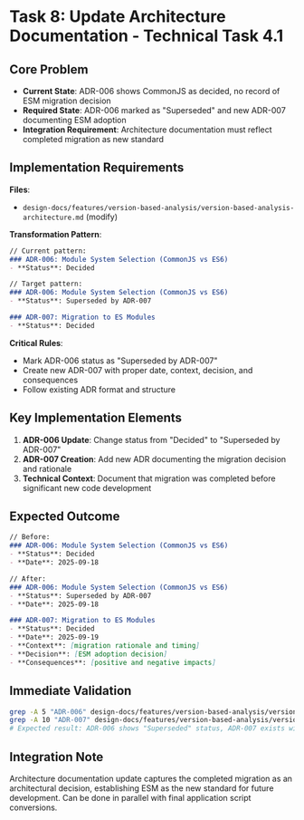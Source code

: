 # Task 8: Update Architecture Documentation - Technical Task 4.1

## Core Problem

- **Current State**: ADR-006 shows CommonJS as decided, no record of ESM migration decision
- **Required State**: ADR-006 marked as "Superseded" and new ADR-007 documenting ESM adoption
- **Integration Requirement**: Architecture documentation must reflect completed migration as new standard

## Implementation Requirements

**Files**:
- `design-docs/features/version-based-analysis/version-based-analysis-architecture.md` (modify)

**Transformation Pattern**:

```markdown
// Current pattern:
### ADR-006: Module System Selection (CommonJS vs ES6)
- **Status**: Decided

// Target pattern:
### ADR-006: Module System Selection (CommonJS vs ES6)
- **Status**: Superseded by ADR-007

### ADR-007: Migration to ES Modules
- **Status**: Decided
```

**Critical Rules**:
- Mark ADR-006 status as "Superseded by ADR-007"
- Create new ADR-007 with proper date, context, decision, and consequences
- Follow existing ADR format and structure

## Key Implementation Elements

1. **ADR-006 Update**: Change status from "Decided" to "Superseded by ADR-007"
2. **ADR-007 Creation**: Add new ADR documenting the migration decision and rationale
3. **Technical Context**: Document that migration was completed before significant new code development

## Expected Outcome

```markdown
// Before:
### ADR-006: Module System Selection (CommonJS vs ES6)
- **Status**: Decided
- **Date**: 2025-09-18

// After:
### ADR-006: Module System Selection (CommonJS vs ES6)
- **Status**: Superseded by ADR-007
- **Date**: 2025-09-18

### ADR-007: Migration to ES Modules
- **Status**: Decided
- **Date**: 2025-09-19
- **Context**: [migration rationale and timing]
- **Decision**: [ESM adoption decision]
- **Consequences**: [positive and negative impacts]
```

## Immediate Validation

```bash
grep -A 5 "ADR-006" design-docs/features/version-based-analysis/version-based-analysis-architecture.md
grep -A 10 "ADR-007" design-docs/features/version-based-analysis/version-based-analysis-architecture.md
# Expected result: ADR-006 shows "Superseded" status, ADR-007 exists with complete content
```

## Integration Note

Architecture documentation update captures the completed migration as an architectural decision, establishing ESM as the new standard for future development. Can be done in parallel with final application script conversions.

